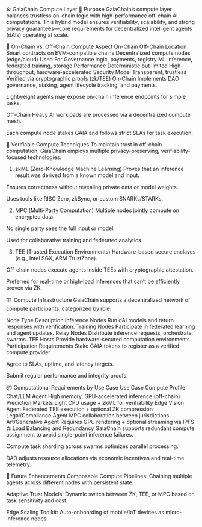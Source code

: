 ⚙️ GaiaChain Compute Layer
🎯 Purpose
GaiaChain’s compute layer balances trustless on-chain logic with high-performance off-chain AI computations. This hybrid model ensures verifiability, scalability, and strong privacy guarantees—core requirements for decentralized intelligent agents (dAIs) operating at scale.

🧩 On-Chain vs. Off-Chain Compute
Aspect	On-Chain	Off-Chain
Location	Smart contracts on EVM-compatible chains	Decentralized compute nodes (edge/cloud)
Used For	Governance logic, payments, registry	ML inference, federated training, storage
Performance	Deterministic but limited	High-throughput, hardware-accelerated
Security Model	Transparent, trustless	Verified via cryptographic proofs (zk/TEE)
On-Chain
Implements DAO governance, staking, agent lifecycle tracking, and payments.

Lightweight agents may expose on-chain inference endpoints for simple tasks.

Off-Chain
Heavy AI workloads are processed via a decentralized compute mesh.

Each compute node stakes GAIA and follows strict SLAs for task execution.

🔐 Verifiable Compute Techniques
To maintain trust in off-chain computation, GaiaChain employs multiple privacy-preserving, verifiability-focused technologies:

1. zkML (Zero-Knowledge Machine Learning)
Proves that an inference result was derived from a known model and input.

Ensures correctness without revealing private data or model weights.

Uses tools like RISC Zero, zkSync, or custom SNARKs/STARKs.

2. MPC (Multi-Party Computation)
Multiple nodes jointly compute on encrypted data.

No single party sees the full input or model.

Used for collaborative training and federated analytics.

3. TEE (Trusted Execution Environments)
Hardware-based secure enclaves (e.g., Intel SGX, ARM TrustZone).

Off-chain nodes execute agents inside TEEs with cryptographic attestation.

Preferred for real-time or high-load inferences that can’t be efficiently proven via ZK.

🏗 Compute Infrastructure
GaiaChain supports a decentralized network of compute participants, categorized by role:

Node Type	Description
Inference Nodes	Run dAI models and return responses with verification.
Training Nodes	Participate in federated learning and agent updates.
Relay Nodes	Distribute inference requests, orchestrate swarms.
TEE Hosts	Provide hardware-secured computation environments.
Participation Requirements
Stake GAIA tokens to register as a verified compute provider.

Agree to SLAs, uptime, and latency targets.

Submit regular performance and integrity proofs.

📦 Computational Requirements by Use Case
Use Case	Compute Profile
Chat/LLM Agent	High memory, GPU-accelerated inference (off-chain)
Prediction Markets	Light CPU usage + zkML for verifiability
Edge Vision Agent	Federated TEE execution + optional ZK compression
Legal/Compliance Agent	MPC collaboration between jurisdictions
Art/Generative Agent	Requires GPU rendering + optional streaming via IPFS
⚖️ Load Balancing and Redundancy
GaiaChain supports redundant compute assignment to avoid single-point inference failures.

Compute task sharding across swarms optimizes parallel processing.

DAO adjusts resource allocations via economic incentives and real-time telemetry.

🔮 Future Enhancements
Composable Compute Pipelines: Chaining multiple agents across different nodes with persistent state.

Adaptive Trust Models: Dynamic switch between ZK, TEE, or MPC based on task sensitivity and cost.

Edge Scaling Toolkit: Auto-onboarding of mobile/IoT devices as micro-inference nodes.

